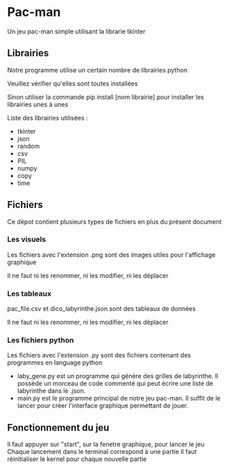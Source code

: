 # Pac-man
Un jeu pac-man simple utilisant la librarie tkinter
## Librairies
Notre programme utilise un certain nombre de librairies python

Veuillez vérifier qu'elles sont toutes installées

Sinon utiliser la commande pip install [nom librairie] pour installer les librairies unes à unes

Liste des librairies utilisées :
 -  tkinter
 -  json
 -  random
 -  csv
 -  PIL
 -  numpy
 -  copy
 -  time
## Fichiers
Ce dépot contient plusieurs types de fichiers en plus du présent document 
### Les visuels
Les fichiers avec l'extension .png sont des images utiles pour l'affichage graphique

Il ne faut ni les renommer, ni les modifier, ni les déplacer
### Les tableaux
pac_file.csv et dico_labyrinthe.json sont des tableaux de données

Il ne faut ni les renommer, ni les modifier, ni les déplacer
### Les fichiers python
Les fichiers avec l'extension .py sont des fichiers contenant des programmes en language python

 - laby_gene.py est un programme qui génère des grilles de labyrinthe. Il possède un morceau de code commenté qui peut écrire une liste de labyrinthe dans le .json.
 - main.py est le programme principal de notre jeu pac-man. Il suffit de le lancer pour créer l'interface graphique permettant de jouer.

## Fonctionnement du jeu
Il faut appuyer sur "start", sur la fenetre graphique, pour lancer le jeu
Chaque lancement dans le terminal correspond à une partie
Il faut réinitialiser le kernel pour chaque nouvelle partie
